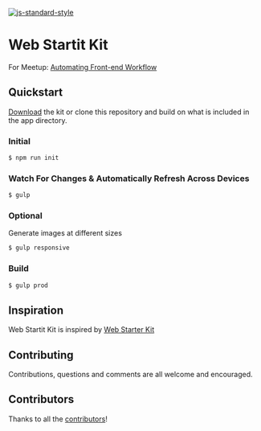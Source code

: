 [![js-standard-style](https://img.shields.io/badge/code%20style-standard-brightgreen.svg)](http://standardjs.com/)

# Web Startit Kit
For Meetup: [Automating Front-end Workflow](https://daliborgogic.com/notes/automating-front-end-workflow) 

## Quickstart

[Download](https://github.com/daliborgogic/web-startit-kit/archive/master.zip) the kit or clone this repository and build on what is included in the app directory.

### Initial

```sh
$ npm run init
```

### Watch For Changes & Automatically Refresh Across Devices

```sh
$ gulp
```

### Optional
Generate images at different sizes

```sh
$ gulp responsive
```
### Build

```sh
$ gulp prod
```

## Inspiration

Web Startit Kit is inspired by [Web Starter Kit](https://github.com/google/web-starter-kit) 

## Contributing

Contributions, questions and comments are all welcome and encouraged. 

## Contributors
Thanks to all the [contributors](https://github.com/daliborgogic/web-startit-kit/graphs/contributors)!
